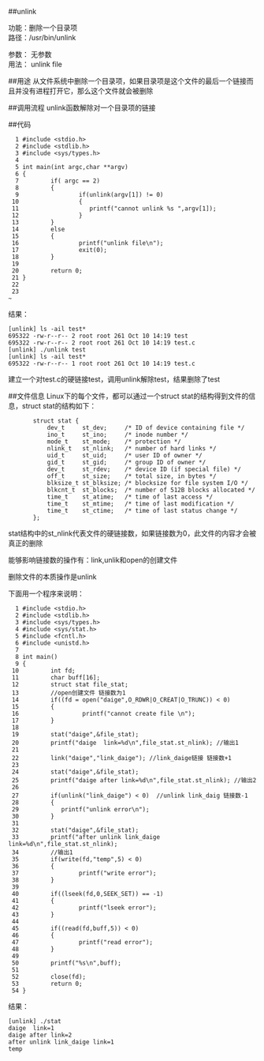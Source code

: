##unlink

功能：删除一个目录项  
路径：/usr/bin/unlink

参数： 无参数  
用法： unlink file

##用途
从文件系统中删除一个目录项，如果目录项是这个文件的最后一个链接而且并没有进程打开它，那么这个文件就会被删除  

##调用流程
unlink函数解除对一个目录项的链接

##代码

      1 #include <stdio.h>
      2 #include <stdlib.h>
      3 #include <sys/types.h>
      4
      5 int main(int argc,char **argv)
      6 {
      7         if( argc == 2)
      8         {
      9                 if(unlink(argv[1]) != 0)
     10                 {
     11                    printf("cannot unlink %s ",argv[1]);
     12                 }
     13         }
     14         else
     15         {
     16                 printf("unlink file\n");
     17                 exit(0);
     18         }
     19
     20         return 0;
     21 }
     22
     23
    ~


结果：

    [unlink] ls -ail test*   
    695322 -rw-r--r-- 2 root root 261 Oct 10 14:19 test
    695322 -rw-r--r-- 2 root root 261 Oct 10 14:19 test.c
    [unlink] ./unlink test   
    [unlink] ls -ail test*  
    695322 -rw-r--r-- 1 root root 261 Oct 10 14:19 test.c

建立一个对test.c的硬链接test，调用unlink解除test，结果删除了test

##文件信息
Linux下的每个文件，都可以通过一个struct stat的结构得到文件的信息，struct stat的结构如下：  

           struct stat {
               dev_t     st_dev;     /* ID of device containing file */
               ino_t     st_ino;     /* inode number */
               mode_t    st_mode;    /* protection */
               nlink_t   st_nlink;   /* number of hard links */
               uid_t     st_uid;     /* user ID of owner */
               gid_t     st_gid;     /* group ID of owner */
               dev_t     st_rdev;    /* device ID (if special file) */
               off_t     st_size;    /* total size, in bytes */
               blksize_t st_blksize; /* blocksize for file system I/O */
               blkcnt_t  st_blocks;  /* number of 512B blocks allocated */
               time_t    st_atime;   /* time of last access */
               time_t    st_mtime;   /* time of last modification */
               time_t    st_ctime;   /* time of last status change */
           };

stat结构中的st_nlink代表文件的硬链接数，如果链接数为0，此文件的内容才会被真正的删除  

能够影响链接数的操作有：link,unlik和open的创建文件  

删除文件的本质操作是unlink

下面用一个程序来说明：

      1 #include <stdio.h>
      2 #include <stdlib.h>
      3 #include <sys/types.h>
      4 #include <sys/stat.h>
      5 #include <fcntl.h>
      6 #include <unistd.h>
      7
      8 int main()
      9 {
     10         int fd;
     11         char buff[16];
     12         struct stat file_stat;
     13         //open创建文件 链接数为1
     14         if((fd = open("daige",O_RDWR|O_CREAT|O_TRUNC)) < 0)
     15         {
     16                  printf("cannot create file \n");
     17         }
     18
     19         stat("daige",&file_stat);
     20         printf("daige  link=%d\n",file_stat.st_nlink); //输出1
     21
     22         link("daige","link_daige"); //link_daige链接 链接数+1
     23
     24         stat("daige",&file_stat);
     25         printf("daige after link=%d\n",file_stat.st_nlink); //输出2
     26
     27         if(unlink("link_daige") < 0)  //unlink link_daig 链接数-1
     28         {
     29            printf("unlink error\n");
     30         }
     31
     32         stat("daige",&file_stat);
     33         printf("after unlink link_daige link=%d\n",file_stat.st_nlink);
     34         //输出1
     35         if(write(fd,"temp",5) < 0)
     36         {
     37                 printf("write error");
     38         }
     39
     40         if((lseek(fd,0,SEEK_SET)) == -1)
     41         {
     42                 printf("lseek error");
     43         }
     44
     45         if((read(fd,buff,5)) < 0)
     46         {
     47                 printf("read error");
     48         }
     49
     50         printf("%s\n",buff);
     51
     52         close(fd);
     53         return 0;
     54 }


结果：

    [unlink] ./stat               
    daige  link=1
    daige after link=2
    after unlink link_daige link=1
    temp
